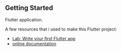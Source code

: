 
## Getting Started

Flutter application.

A few resources that i used to make this Flutter project:

- [Lab: Write your first Flutter app](https://flutter.dev/docs/get-started/codelab)
- [online documentation](https://flutter.dev/docs)
